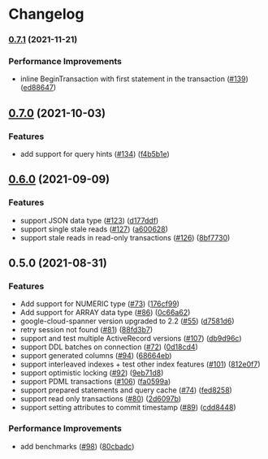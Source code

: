 # Changelog

### [0.7.1](https://www.github.com/googleapis/ruby-spanner-activerecord/compare/activerecord-spanner-adapter/v0.7.0...activerecord-spanner-adapter/v0.7.1) (2021-11-21)


### Performance Improvements

* inline BeginTransaction with first statement in the transaction ([#139](https://www.github.com/googleapis/ruby-spanner-activerecord/issues/139)) ([ed88647](https://www.github.com/googleapis/ruby-spanner-activerecord/commit/ed88647a4df995b4f4221ac056f9204ee45ce90f))

## [0.7.0](https://www.github.com/googleapis/ruby-spanner-activerecord/compare/activerecord-spanner-adapter/v0.6.0...activerecord-spanner-adapter/v0.7.0) (2021-10-03)


### Features

* add support for query hints ([#134](https://www.github.com/googleapis/ruby-spanner-activerecord/issues/134)) ([f4b5b1e](https://www.github.com/googleapis/ruby-spanner-activerecord/commit/f4b5b1e5b959d43756258e84f95f26f375b7fba8))

## [0.6.0](https://www.github.com/googleapis/ruby-spanner-activerecord/compare/activerecord-spanner-adapter/v0.5.0...activerecord-spanner-adapter/v0.6.0) (2021-09-09)


### Features

* support JSON data type ([#123](https://www.github.com/googleapis/ruby-spanner-activerecord/issues/123)) ([d177ddf](https://www.github.com/googleapis/ruby-spanner-activerecord/commit/d177ddfc7326f02189bd4054571564b94d162b02))
* support single stale reads ([#127](https://www.github.com/googleapis/ruby-spanner-activerecord/issues/127)) ([a600628](https://www.github.com/googleapis/ruby-spanner-activerecord/commit/a600628267355b808f478ed543bc505e73f95d4a))
* support stale reads in read-only transactions ([#126](https://www.github.com/googleapis/ruby-spanner-activerecord/issues/126)) ([8bf7730](https://www.github.com/googleapis/ruby-spanner-activerecord/commit/8bf77300283c01e951725dd5e457270db20e98d2))

## 0.5.0 (2021-08-31)


### Features

* Add support for NUMERIC type ([#73](https://www.github.com/googleapis/ruby-spanner-activerecord/issues/73)) ([176cf99](https://www.github.com/googleapis/ruby-spanner-activerecord/commit/176cf99dc8c26b3fd34d9e85d82a91dbde2b15c8))
* Add support for ARRAY data type ([#86](https://www.github.com/googleapis/ruby-spanner-activerecord/issues/86)) ([0c66a62](https://www.github.com/googleapis/ruby-spanner-activerecord/commit/0c66a620cab968779de04faf48e03eec643ebea9))
* google-cloud-spanner version upgraded to 2.2 ([#55](https://www.github.com/googleapis/ruby-spanner-activerecord/issues/55)) ([d7581d6](https://www.github.com/googleapis/ruby-spanner-activerecord/commit/d7581d60bd9a9e7b9989565449119f73e2caa694))
* retry session not found ([#81](https://www.github.com/googleapis/ruby-spanner-activerecord/issues/81)) ([88fd3b7](https://www.github.com/googleapis/ruby-spanner-activerecord/commit/88fd3b70a03a90de2b667bb0f2e86efe5dc9328b))
* support and test multiple ActiveRecord versions ([#107](https://www.github.com/googleapis/ruby-spanner-activerecord/issues/107)) ([db9d96c](https://www.github.com/googleapis/ruby-spanner-activerecord/commit/db9d96c44b9560f6904209df1a9aa42bf50a5844))
* support DDL batches on connection ([#72](https://www.github.com/googleapis/ruby-spanner-activerecord/issues/72)) ([0d18cd4](https://www.github.com/googleapis/ruby-spanner-activerecord/commit/0d18cd49641bdb567012d6ac88b1909461d42551))
* support generated columns ([#94](https://www.github.com/googleapis/ruby-spanner-activerecord/issues/94)) ([68664eb](https://www.github.com/googleapis/ruby-spanner-activerecord/commit/68664eb5c617abc2954dea274430f416e616a324))
* support interleaved indexes + test other index features ([#101](https://www.github.com/googleapis/ruby-spanner-activerecord/issues/101)) ([812e0f7](https://www.github.com/googleapis/ruby-spanner-activerecord/commit/812e0f7f60b36ec26a974f6fb48266de5d840652))
* support optimistic locking ([#92](https://www.github.com/googleapis/ruby-spanner-activerecord/issues/92)) ([9eb71d8](https://www.github.com/googleapis/ruby-spanner-activerecord/commit/9eb71d8a207a8df0406241bff5780593eb0afd34))
* support PDML transactions ([#106](https://www.github.com/googleapis/ruby-spanner-activerecord/issues/106)) ([fa0599a](https://www.github.com/googleapis/ruby-spanner-activerecord/commit/fa0599afe986a184bb6ab26340305eeaa753dafa))
* support prepared statements and query cache ([#74](https://www.github.com/googleapis/ruby-spanner-activerecord/issues/74)) ([fed8258](https://www.github.com/googleapis/ruby-spanner-activerecord/commit/fed825862c95e3e052410e3576de18fc3b7849b7))
* support read only transactions ([#80](https://www.github.com/googleapis/ruby-spanner-activerecord/issues/80)) ([2d6097b](https://www.github.com/googleapis/ruby-spanner-activerecord/commit/2d6097bd8f4530634a41dcdbcbb3a02614f482b8))
* support setting attributes to commit timestamp ([#89](https://www.github.com/googleapis/ruby-spanner-activerecord/issues/89)) ([cdd8448](https://www.github.com/googleapis/ruby-spanner-activerecord/commit/cdd844852da92fa4e2c43fd06eeef31310d6ff8a))


### Performance Improvements

* add benchmarks ([#98](https://www.github.com/googleapis/ruby-spanner-activerecord/issues/98)) ([80cbadc](https://www.github.com/googleapis/ruby-spanner-activerecord/commit/80cbadc5063f2f257ca1e6e7bf563fc376967428))
